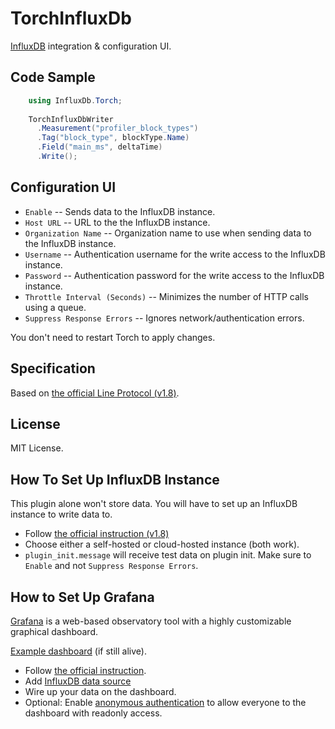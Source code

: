 TorchInfluxDb
===

[InfluxDB](https://www.influxdata.com/) integration & configuration UI.

Code Sample
---

```C#
    using InfluxDb.Torch;
    
    TorchInfluxDbWriter
      .Measurement("profiler_block_types")
      .Tag("block_type", blockType.Name)
      .Field("main_ms", deltaTime)
      .Write();
```

Configuration UI
---

* `Enable` -- Sends data to the InfluxDB instance.
* `Host URL` -- URL to the the InfluxDB instance.
* `Organization Name` -- Organization name to use when sending data to the InfluxDB instance.
* `Username` -- Authentication username for the write access to the InfluxDB instance.
* `Password` -- Authentication password for the write access to the InfluxDB instance.
* `Throttle Interval (Seconds)` -- Minimizes the number of HTTP calls using a queue.
* `Suppress Response Errors` -- Ignores network/authentication errors.

You don't need to restart Torch to apply changes.

Specification
---

Based on [the official Line Protocol (v1.8)](https://docs.influxdata.com/influxdb/v1.8/write_protocols/line_protocol_reference/).

License
---

MIT License.

How To Set Up InfluxDB Instance
---

This plugin alone won't store data. You will have to set up an InfluxDB instance to write data to.

* Follow [the official instruction (v1.8)](https://docs.influxdata.com/influxdb/v1.8/introduction/)
* Choose either a self-hosted or cloud-hosted instance (both work).
* `plugin_init.message` will receive test data on plugin init. Make sure to `Enable` and not `Suppress Response Errors`.

How to Set Up Grafana
---

[Grafana](https://grafana.com/) is a web-based observatory tool with a highly customizable graphical dashboard.

[Example dashboard](http://play.se.hnz.asia:3000/d/9UUUl7pGk/hnz-gaalsien?orgId=1&refresh=30s) (if still alive).

* Follow [the official instruction](https://grafana.com/docs/grafana/latest/installation/windows/).
* Add [InfluxDB data source](https://grafana.com/docs/grafana/latest/datasources/influxdb/)
* Wire up your data on the dashboard.
* Optional: Enable [anonymous authentication](https://grafana.com/docs/grafana/latest/auth/overview/#anonymous-authentication) to allow everyone to the dashboard with readonly access.
